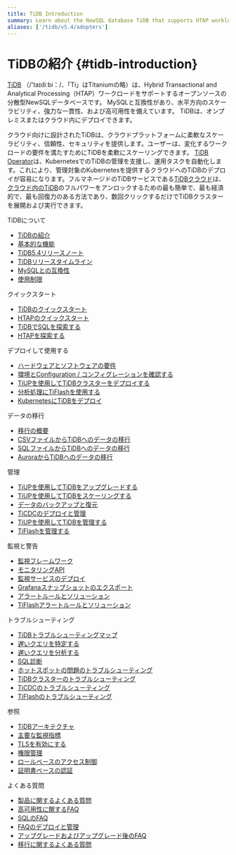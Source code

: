 ```yaml
---
title: TiDB Introduction
summary: Learn about the NewSQL database TiDB that supports HTAP workloads.
aliases: ['/tidb/v5.4/adopters']
---
```


# TiDBの紹介 {#tidb-introduction}

[TiDB](https://github.com/pingcap/tidb) （/&#39;taɪdiːbi：/、「Ti」はTitaniumの略）は、Hybrid Transactional and Analytical Processing（HTAP）ワークロードをサポートするオープンソースの分散型NewSQLデータベースです。 MySQLと互換性があり、水平方向のスケーラビリティ、強力な一貫性、および高可用性を備えています。 TiDBは、オンプレミスまたはクラウド内にデプロイできます。

クラウド向けに設計されたTiDBは、クラウドプラットフォームに柔軟なスケーラビリティ、信頼性、セキュリティを提供します。ユーザーは、変化するワークロードの要件を満たすためにTiDBを柔軟にスケーリングできます。 [TiDB Operator](https://docs.pingcap.com/tidb-in-kubernetes/v1.1/tidb-operator-overview)は、KubernetesでのTiDBの管理を支援し、運用タスクを自動化します。これにより、管理対象のKubernetesを提供するクラウドへのTiDBのデプロイが容易になります。フルマネージドのTiDBサービスである[TiDBクラウド](https://pingcap.com/tidb-cloud/)は、 [クラウド内のTiDB](https://docs.pingcap.com/tidbcloud/)のフルパワーをアンロックするための最も簡単で、最も経済的で、最も回復力のある方法であり、数回クリックするだけでTiDBクラスターを展開および実行できます。

<NavColumns><NavColumn><ColumnTitle>TiDBについて</ColumnTitle>

-   [TiDBの紹介](/overview.md)
-   [基本的な機能](/basic-features.md)
-   [TiDB5.4リリースノート](/releases/release-5.4.0.md)
-   [TiDBリリースタイムライン](/releases/release-timeline.md)
-   [MySQLとの互換性](/mysql-compatibility.md)
-   [使用制限](/tidb-limitations.md)

</NavColumn>

<NavColumn><ColumnTitle>クイックスタート</ColumnTitle>

-   [TiDBのクイックスタート](/quick-start-with-tidb.md)
-   [HTAPのクイックスタート](/quick-start-with-htap.md)
-   [TiDBでSQLを探索する](/basic-sql-operations.md)
-   [HTAPを探索する](/explore-htap.md)

</NavColumn>

<NavColumn><ColumnTitle>デプロイして使用する</ColumnTitle>

-   [ハードウェアとソフトウェアの要件](/hardware-and-software-requirements.md)
-   [環境とConfiguration / コンフィグレーションを確認する](/check-before-deployment.md)
-   [TiUPを使用してTiDBクラスターをデプロイする](/production-deployment-using-tiup.md)
-   [分析処理にTiFlashを使用する](/tiflash/tiflash-overview.md)
-   [KubernetesにTiDBをデプロイ](https://docs.pingcap.com/tidb-in-kubernetes/stable)

</NavColumn>

<NavColumn><ColumnTitle>データの移行</ColumnTitle>

-   [移行の概要](/migration-overview.md)
-   [CSVファイルからTiDBへのデータの移行](/migrate-from-csv-files-to-tidb.md)
-   [SQLファイルからTiDBへのデータの移行](/migrate-from-sql-files-to-tidb.md)
-   [AuroraからTiDBへのデータの移行](/migrate-aurora-to-tidb.md)

</NavColumn>

<NavColumn><ColumnTitle>管理</ColumnTitle>

-   [TiUPを使用してTiDBをアップグレードする](/upgrade-tidb-using-tiup.md)
-   [TiUPを使用してTiDBをスケーリングする](/scale-tidb-using-tiup.md)
-   [データのバックアップと復元](/br/backup-and-restore-tool.md)
-   [TiCDCのデプロイと管理](/ticdc/manage-ticdc.md)
-   [TiUPを使用してTiDBを管理する](/maintain-tidb-using-tiup.md)
-   [TiFlashを管理する](/tiflash/maintain-tiflash.md)

</NavColumn>

<NavColumn><ColumnTitle>監視と警告</ColumnTitle>

-   [監視フレームワーク](/tidb-monitoring-framework.md)
-   [モニタリングAPI](/tidb-monitoring-api.md)
-   [監視サービスのデプロイ](/deploy-monitoring-services.md)
-   [Grafanaスナップショットのエクスポート](/exporting-grafana-snapshots.md)
-   [アラートルールとソリューション](/alert-rules.md)
-   [TiFlashアラートルールとソリューション](/tiflash/tiflash-alert-rules.md)

</NavColumn>

<NavColumn><ColumnTitle>トラブルシューティング</ColumnTitle>

-   [TiDBトラブルシューティングマップ](/tidb-troubleshooting-map.md)
-   [遅いクエリを特定する](/identify-slow-queries.md)
-   [遅いクエリを分析する](/analyze-slow-queries.md)
-   [SQL診断](/information-schema/information-schema-sql-diagnostics.md)
-   [ホットスポットの問題のトラブルシューティング](/troubleshoot-hot-spot-issues.md)
-   [TiDBクラスターのトラブルシューティング](/troubleshoot-tidb-cluster.md)
-   [TiCDCのトラブルシューティング](/ticdc/troubleshoot-ticdc.md)
-   [TiFlashのトラブルシューティング](/tiflash/troubleshoot-tiflash.md)

</NavColumn>

<NavColumn><ColumnTitle>参照</ColumnTitle>

-   [TiDBアーキテクチャ](/tidb-architecture.md)
-   [主要な監視指標](/grafana-overview-dashboard.md)
-   [TLSを有効にする](/enable-tls-between-clients-and-servers.md)
-   [権限管理](/privilege-management.md)
-   [ロールベースのアクセス制御](/role-based-access-control.md)
-   [証明書ベースの認証](/certificate-authentication.md)

</NavColumn>

<NavColumn><ColumnTitle>よくある質問</ColumnTitle>

-   [製品に関するよくある質問](/faq/tidb-faq.md)
-   [高可用性に関するFAQ](/faq/high-availability-faq.md)
-   [SQLのFAQ](/faq/sql-faq.md)
-   [FAQのデプロイと管理](/faq/deploy-and-maintain-faq.md)
-   [アップグレードおよびアップグレード後のFAQ](/faq/upgrade-faq.md)
-   [移行に関するよくある質問](/faq/migration-tidb-faq.md)

</NavColumn>
</NavColumns>
